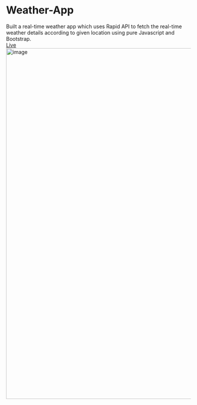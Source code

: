 # Weather-App
<div>
  Built a real-time weather app which uses Rapid API to fetch the real-time weather details according to given location using pure Javascript and Bootstrap.
</div>
<a href="https://deveshllingayat.github.io/Weather-App/">Live</a>
<div>
  <img width="959" alt="image" src="https://github.com/deveshllingayat/Weather-App/assets/106760807/70bc89d2-df62-4610-b648-84a0f4a86f3d">

</div>
